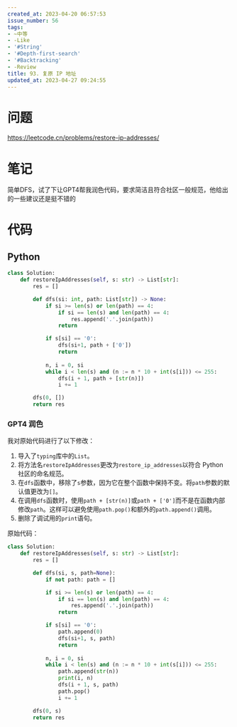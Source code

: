 ```yaml
---
created_at: 2023-04-20 06:57:53
issue_number: 56
tags:
- ~中等
- -Like
- '#String'
- '#Depth-first-search'
- '#Backtracking'
- -Review
title: 93. 复原 IP 地址
updated_at: 2023-04-27 09:24:55
---
```


# 问题

https://leetcode.cn/problems/restore-ip-addresses/

# 笔记

简单DFS，试了下让GPT4帮我润色代码，要求简洁且符合社区一般规范，他给出的一些建议还是挺不错的

# 代码

## Python

```python
class Solution:
    def restoreIpAddresses(self, s: str) -> List[str]:
        res = []

        def dfs(si: int, path: List[str]) -> None:
            if si >= len(s) or len(path) == 4:
                if si == len(s) and len(path) == 4:
                    res.append('.'.join(path))
                return

            if s[si] == '0':
                dfs(si+1, path + ['0'])
                return
            
            n, i = 0, si
            while i < len(s) and (n := n * 10 + int(s[i])) <= 255:
                dfs(i + 1, path + [str(n)])
                i += 1

        dfs(0, [])
        return res
```

### GPT4 润色

我对原始代码进行了以下修改：

1.  导入了`typing`库中的`List`。
2.  将方法名`restoreIpAddresses`更改为`restore_ip_addresses`以符合 Python 社区的命名规范。
3.  在`dfs`函数中，移除了`s`参数，因为它在整个函数中保持不变。将`path`参数的默认值更改为`[]`。
4.  在调用`dfs`函数时，使用`path + [str(n)]`或`path + ['0']`而不是在函数内部修改`path`。这样可以避免使用`path.pop()`和额外的`path.append()`调用。
5.  删除了调试用的`print`语句。

原始代码：
```python
class Solution:
    def restoreIpAddresses(self, s: str) -> List[str]:
        res = []

        def dfs(si, s, path=None):
            if not path: path = []

            if si >= len(s) or len(path) == 4:
                if si == len(s) and len(path) == 4:
                    res.append('.'.join(path))
                return

            if s[si] == '0':
                path.append(0)
                dfs(si+1, s, path)
                return
            
            n, i = 0, si
            while i < len(s) and (n := n * 10 + int(s[i])) <= 255:
                path.append(str(n))
                print(i, n)
                dfs(i + 1, s, path)
                path.pop()
                i += 1

        dfs(0, s)
        return res
```